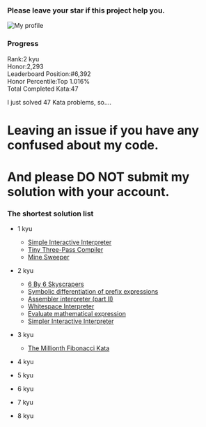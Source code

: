 ### Please leave your star if this project help you.

![My profile](https://www.codewars.com/users/yizer16/badges/large)


### Progress 
Rank:2 kyu  
Honor:2,293  
Leaderboard Position:#6,392  
Honor Percentile:Top 1.016%  
Total Completed Kata:47


I just solved 47 Kata problems, so....
# Leaving an issue if you have any confused about my code.

# And please DO NOT submit my solution with your account.


### The shortest solution list

- 1 kyu  

  - [Simple Interactive Interpreter](https://www.codewars.com/kata/52ffcfa4aff455b3c2000750)  
  - [Tiny Three-Pass Compiler](https://www.codewars.com/kata/5265b0885fda8eac5900093b)  
  - [Mine Sweeper](https://www.codewars.com/kata/57ff9d3b8f7dda23130015fa)

- 2 kyu
  - [6 By 6 Skyscrapers](https://www.codewars.com/kata/5679d5a3f2272011d700000d)
  - [Symbolic differentiation of prefix expressions](https://www.codewars.com/kata/584daf7215ac503d5a0001ae)
  - [Assembler interpreter (part II)](https://www.codewars.com/kata/58e61f3d8ff24f774400002c)
  - [Whitespace Interpreter](https://www.codewars.com/kata/52dc4688eca89d0f820004c6)
  - [Evaluate mathematical expression](https://www.codewars.com/kata/52a78825cdfc2cfc87000005)
  - [Simpler Interactive Interpreter](https://www.codewars.com/kata/53005a7b26d12be55c000243)
- 3 kyu
  - [The Millionth Fibonacci Kata]()
- 4 kyu

- 5 kyu

- 6 kyu

- 7 kyu

- 8 kyu